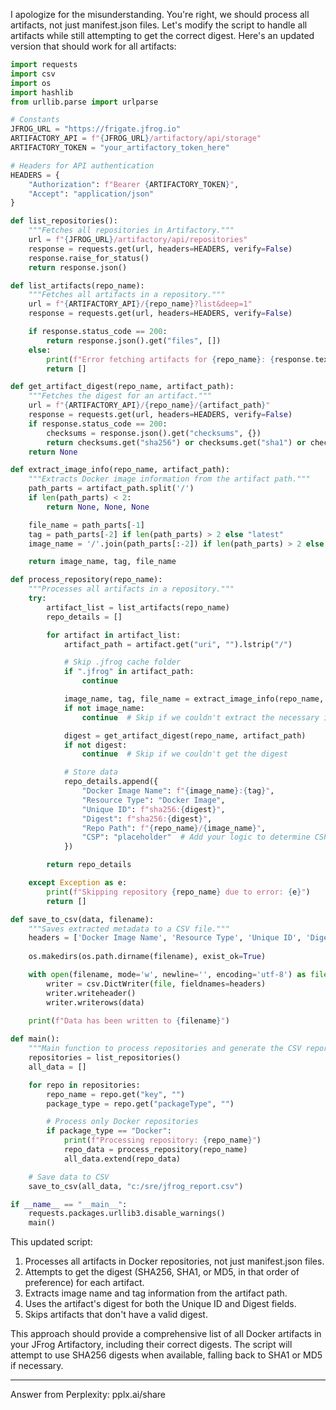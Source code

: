 I apologize for the misunderstanding. You're right, we should process all artifacts, not just manifest.json files. Let's modify the script to handle all artifacts while still attempting to get the correct digest. Here's an updated version that should work for all artifacts:

```python
import requests
import csv
import os
import hashlib
from urllib.parse import urlparse

# Constants
JFROG_URL = "https://frigate.jfrog.io"
ARTIFACTORY_API = f"{JFROG_URL}/artifactory/api/storage"
ARTIFACTORY_TOKEN = "your_artifactory_token_here"

# Headers for API authentication
HEADERS = {
    "Authorization": f"Bearer {ARTIFACTORY_TOKEN}",
    "Accept": "application/json"
}

def list_repositories():
    """Fetches all repositories in Artifactory."""
    url = f"{JFROG_URL}/artifactory/api/repositories"
    response = requests.get(url, headers=HEADERS, verify=False)
    response.raise_for_status()
    return response.json()

def list_artifacts(repo_name):
    """Fetches all artifacts in a repository."""
    url = f"{ARTIFACTORY_API}/{repo_name}?list&deep=1"
    response = requests.get(url, headers=HEADERS, verify=False)

    if response.status_code == 200:
        return response.json().get("files", [])
    else:
        print(f"Error fetching artifacts for {repo_name}: {response.text}")
        return []

def get_artifact_digest(repo_name, artifact_path):
    """Fetches the digest for an artifact."""
    url = f"{ARTIFACTORY_API}/{repo_name}/{artifact_path}"
    response = requests.get(url, headers=HEADERS, verify=False)
    if response.status_code == 200:
        checksums = response.json().get("checksums", {})
        return checksums.get("sha256") or checksums.get("sha1") or checksums.get("md5")
    return None

def extract_image_info(repo_name, artifact_path):
    """Extracts Docker image information from the artifact path."""
    path_parts = artifact_path.split('/')
    if len(path_parts) < 2:
        return None, None, None

    file_name = path_parts[-1]
    tag = path_parts[-2] if len(path_parts) > 2 else "latest"
    image_name = '/'.join(path_parts[:-2]) if len(path_parts) > 2 else path_parts[-2]

    return image_name, tag, file_name

def process_repository(repo_name):
    """Processes all artifacts in a repository."""
    try:
        artifact_list = list_artifacts(repo_name)
        repo_details = []

        for artifact in artifact_list:
            artifact_path = artifact.get("uri", "").lstrip("/")

            # Skip .jfrog cache folder
            if ".jfrog" in artifact_path:
                continue

            image_name, tag, file_name = extract_image_info(repo_name, artifact_path)
            if not image_name:
                continue  # Skip if we couldn't extract the necessary information

            digest = get_artifact_digest(repo_name, artifact_path)
            if not digest:
                continue  # Skip if we couldn't get the digest

            # Store data
            repo_details.append({
                "Docker Image Name": f"{image_name}:{tag}",
                "Resource Type": "Docker Image",
                "Unique ID": f"sha256:{digest}",
                "Digest": f"sha256:{digest}",
                "Repo Path": f"{repo_name}/{image_name}",
                "CSP": "placeholder"  # Add your logic to determine CSP here
            })

        return repo_details

    except Exception as e:
        print(f"Skipping repository {repo_name} due to error: {e}")
        return []

def save_to_csv(data, filename):
    """Saves extracted metadata to a CSV file."""
    headers = ['Docker Image Name', 'Resource Type', 'Unique ID', 'Digest', 'Repo Path', 'CSP']
    
    os.makedirs(os.path.dirname(filename), exist_ok=True)

    with open(filename, mode='w', newline='', encoding='utf-8') as file:
        writer = csv.DictWriter(file, fieldnames=headers)
        writer.writeheader()
        writer.writerows(data)
    
    print(f"Data has been written to {filename}")

def main():
    """Main function to process repositories and generate the CSV report."""
    repositories = list_repositories()
    all_data = []

    for repo in repositories:
        repo_name = repo.get("key", "")
        package_type = repo.get("packageType", "")

        # Process only Docker repositories
        if package_type == "Docker":
            print(f"Processing repository: {repo_name}")
            repo_data = process_repository(repo_name)
            all_data.extend(repo_data)

    # Save data to CSV
    save_to_csv(all_data, "c:/sre/jfrog_report.csv")

if __name__ == "__main__":
    requests.packages.urllib3.disable_warnings()
    main()
```

This updated script:

1. Processes all artifacts in Docker repositories, not just manifest.json files.
2. Attempts to get the digest (SHA256, SHA1, or MD5, in that order of preference) for each artifact.
3. Extracts image name and tag information from the artifact path.
4. Uses the artifact's digest for both the Unique ID and Digest fields.
5. Skips artifacts that don't have a valid digest.

This approach should provide a comprehensive list of all Docker artifacts in your JFrog Artifactory, including their correct digests. The script will attempt to use SHA256 digests when available, falling back to SHA1 or MD5 if necessary.

---
Answer from Perplexity: pplx.ai/share
